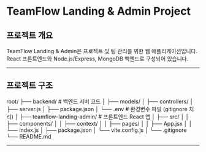 # TeamFlow Landing & Admin Project

## 프로젝트 개요
TeamFlow Landing & Admin은 프로젝트 및 팀 관리를 위한 웹 애플리케이션입니다.  
React 프론트엔드와 Node.js/Express, MongoDB 백엔드로 구성되어 있습니다.

---

## 프로젝트 구조

root/
├── backend/ # 백엔드 서버 코드
│ ├── models/
│ ├── controllers/
│ ├── server.js
│ ├── package.json
│ └── .env # 환경변수 파일 (gitignore 처리)
│
├── teamflow-landing-admin/ # 프론트엔드 React 앱
│ ├── src/
│ │ ├── components/
│ │ ├── context/
│ │ ├── pages/
│ │ ├── App.jsx
│ │ └── index.js
│ ├── package.json
│ └── vite.config.js
│
└── .gitignore
└── README.md


---

